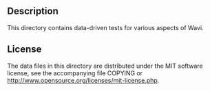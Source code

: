Description
------------

This directory contains data-driven tests for various aspects of Wavi.

License
--------

The data files in this directory are distributed under the MIT software
license, see the accompanying file COPYING or
http://www.opensource.org/licenses/mit-license.php.

